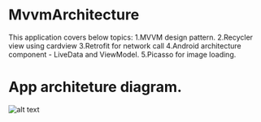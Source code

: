# MvvmArchitecture

 
This application covers below topics:
 1.MVVM design pattern.
 2.Recycler view using cardview
 3.Retrofit for network call
 4.Android architecture component - LiveData and ViewModel.
 5.Picasso for image loading.

   


# App architeture diagram.
![alt text](https://developer.android.com/topic/libraries/architecture/images/final-architecture.png)
